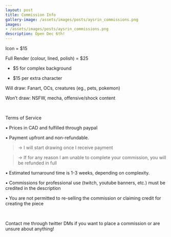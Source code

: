 ```yaml
---
layout: post
title: Commission Info
gallery-image: /assets/images/posts/aysrin_commissions.png
images: 
- /assets/images/posts/aysrin_commissions.png
description: Open Dec 6th!
---
```


Icon = $15

Full Render (colour, lined, polish) =  $25

+ $5 for complex background

+ $15 per extra character  

Will draw: Fanart, OCs, creatures (eg., pets, pokemon)

Won’t draw: NSFW, mecha, offensive/shock content

<br>


Terms of Service

• Prices in CAD and fulfilled through paypal

• Payment upfront and non-refundable.

> -> I will start drawing once I receive payment

> -> If for any reason I am unable to complete your commission, you will be refunded in full

• Estimated turnaround time is 1-3 weeks, depending on complexity.

• Commissions for professional use (twitch, youtube banners, etc.) must be credited in the description

• You are not permitted to re-selling the commission or claiming credit for creating the piece

<br>

 

Contact me through twitter DMs if you want to place a commission or are unsure about anything!

